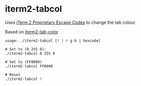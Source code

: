 # iterm2-tabcol

Uses [iTerm
2 Proprietary Escape Codes](https://www.iterm2.com/documentation-escape-codes.html) to change the tab colour. 

Based on [iterm2-tab-color](https://github.com/connordelacruz/iterm2-tab-color)


```
usage: ./iterm2-tabcol [! | r g b | hexcode]

# Set to (0 255 0):
./iterm2-tabcol 0 255 0

# Set to (FF0000)
./iterm2-tabcol FF0000

# Reset
./iterm2-tabcol !
```
